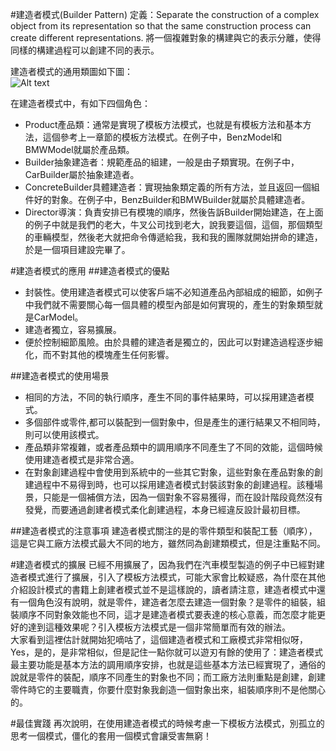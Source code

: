#建造者模式(Builder Pattern) 
定義：Separate the construction of a complex object from its representation so that the same construction process can create different representations. 將一個複雜對象的構建與它的表示分離，使得同樣的構建過程可以創建不同的表示。     

建造者模式的通用類圖如下圖：  
![Alt text](builder.jpg "建造者模式類圖")

在建造者模式中，有如下四個角色：

- Product產品類：通常是實現了模板方法模式，也就是有模板方法和基本方法，這個參考上一章節的模板方法模式。在例子中，BenzModel和BMWModel就屬於產品類。
- Builder抽象建造者：規範產品的組建，一般是由子類實現。在例子中，CarBuilder屬於抽象建造者。 
- ConcreteBuilder具體建造者：實現抽象類定義的所有方法，並且返回一個組件好的對象。在例子中，BenzBuilder和BMWBuilder就屬於具體建造者。
- Director導演：負責安排已有模塊的順序，然後告訴Builder開始建造，在上面的例子中就是我們的老大，牛叉公司找到老大，說我要這個，這個，那個類型的車輛模型，然後老大就把命令傳遞給我，我和我的團隊就開始拼命的建造，於是一個項目建設完畢了。 

#建造者模式的應用
##建造者模式的優點
 * 封裝性。使用建造者模式可以使客戶端不必知道產品內部組成的細節，如例子中我們就不需要關心每一個具體的模型內部是如何實現的，產生的對象類型就是CarModel。 
 * 建造者獨立，容易擴展。
 * 便於控制細節風險。由於具體的建造者是獨立的，因此可以對建造過程逐步細化，而不對其他的模塊產生任何影響。 
 
##建造者模式的使用場景
 * 相同的方法，不同的執行順序，產生不同的事件結果時，可以採用建造者模式。
 * 多個部件或零件,都可以裝配到一個對象中，但是產生的運行結果又不相同時，則可以使用該模式。 
 * 產品類非常複雜，或者產品類中的調用順序不同產生了不同的效能，這個時候使用建造者模式是非常合適。 
 * 在對象創建過程中會使用到系統中的一些其它對象，這些對象在產品對象的創建過程中不易得到時，也可以採用建造者模式封裝該對象的創建過程。該種場景，只能是一個補償方法，因為一個對象不容易獲得，而在設計階段竟然沒有發覺，而要通過創建者模式柔化創建過程，本身已經違反設計最初目標。
 
##建造者模式的注意事項
建造者模式關注的是的零件類型和裝配工藝（順序），這是它與工廠方法模式最大不同的地方，雖然同為創建類模式，但是注重點不同。  

#建造者模式的擴展
已經不用擴展了，因為我們在汽車模型製造的例子中已經對建造者模式進行了擴展，引入了模板方法模式，可能大家會比較疑惑，為什麼在其他介紹設計模式的書籍上創建者模式並不是這樣說的，讀者請注意，建造者模式中還有一個角色沒有說明，就是零件，建造者怎麼去建造一個對象？是零件的組裝，組裝順序不同對象效能也不同，這才是建造者模式要表達的核心意義，而怎麼才能更好的達到這種效果呢？引入模板方法模式是一個非常簡單而有效的辦法。  
大家看到這裡估計就開始犯嘀咕了，這個建造者模式和工廠模式非常相似呀，Yes，是的，是非常相似，但是記住一點你就可以遊刃有餘的使用了：建造者模式最主要功能是基本方法的調用順序安排，也就是這些基本方法已經實現了，通俗的說就是零件的裝配，順序不同產生的對象也不同；而工廠方法則重點是創建，創建零件時它的主要職責，你要什麼對象我創造一個對象出來，組裝順序則不是他關心的。  

#最佳實踐
再次說明，在使用建造者模式的時候考慮一下模板方法模式，別孤立的思考一個模式，僵化的套用一個模式會讓受害無窮！

        